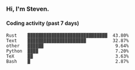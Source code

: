 ### Hi, I'm Steven.

#### Coding activity (past 7 days)
```
Rust    ▓▓▓▓▓▓▓▓▓▓▓▓▓▓▓▓▓▓▓▓▓▓▓▓▓▓▓▓▓▓  43.80%
Text    ▓▓▓▓▓▓▓▓▓▓▓▓▓▓▓▓▓▓▓▓▓▓          32.87%
other   ▓▓▓▓▓▓                           9.64%
Python  ▓▓▓▓                             7.20%
TeX     ▓▓                               3.63%
Bash    ▓                                2.87%
```
